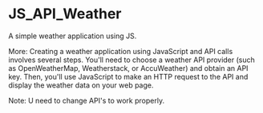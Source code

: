 # JS_API_Weather
A simple weather application using JS.

More: Creating a weather application using JavaScript and API calls involves several steps. You'll need to choose a weather API provider (such as OpenWeatherMap, Weatherstack, or AccuWeather) and obtain an API key. Then, you'll use JavaScript to make an HTTP request to the API and display the weather data on your web page.


Note: U need to change API's to work properly.
